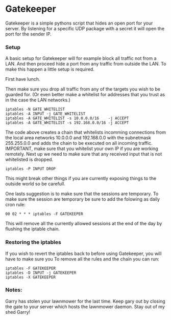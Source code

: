 # Gatekeeper

Gatekeeper is a simple pythons script that hides an open port for your server.
By listening for a specific UDP package with a secret it will open the port for the sender IP.

### Setup

A basic setup for Gatekeeper will for example block all traffic not from a LAN.
And then proceed hide a port from any traffic from outside the LAN.
To make this happen a little setup is required.

First have lunch.

Then make sure you drop all traffic from any of the targets you wish to be guarded for.
(Or even better make a whitelist for addresses that you trust as in the case the LAN networks.)

    iptables -N GATE_WHITELIST
    iptables -A INPUT -j GATE_WHITELIST
    iptables -A GATE_WHITELIST -s 10.0.0.0/16    -j ACCEPT
    iptables -A GATE_WHITELIST -s 192.168.0.0/16 -j ACCEPT

The code above creates a chain that whitelists incomming connections from the local area networks 10.0.0.0 and 192.168.0.0 with the subnetmask 255.255.0.0 and adds the chain to be executed on all incoming traffic.
IMPORTANT, make sure that you whitelist your own IP if you are working remotely.
Next up we need to make sure that any received input that is not whitelisted is dropped.

    iptables -P INPUT DROP

This might break other things if you are currently exposing things to the outside world so be carefull.

One lasts suggestion is to make sure that the sessions are temporary.
To make sure the session are temporary be sure to add the folowing as daily cron rule:

    00 02 * * * iptables -F GATEKEEPER

This will remove all the currently allowed sessions at the end of the day by flushing the iptable chain.

### Restoring the iptables

If you wish to revert the iptables back to before using Gatekeeper,
you will have to make sure you 
To remove all the rules and the chain you can run:

    iptables -F GATEKEEPER
    iptables -D INPUT -j GATEKEEPER
    iptables -X GATEKEEPER

### Notes:

Garry has stolen your lawnmower for the last time.
Keep gary out by closing the gate to your server which hosts the lawnmower daemon.
Stay out of my shed Garry!


